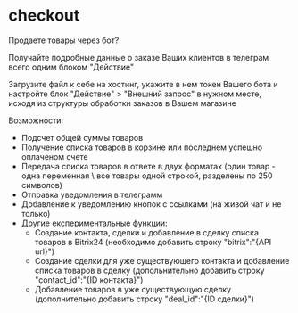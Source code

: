 # checkout

Продаете товары через бот?

Получайте подробные данные о заказе Ваших клиентов в телеграм всего одним блоком "Действие"

Загрузите файл к себе на хостинг, укажите в нем токен Вашего бота и настройте блок "Действие" > "Внешний запрос" в нужном месте, исходя из структуры обработки заказов в Вашем магазине

Возможности:
- Подсчет общей суммы товаров
- Получение списка товаров в корзине или последнем успешно оплаченом счете
- Передача списка товаров в ответе в двух форматах (один товар - одна переменная \\ все товары одной строкой, разделены по 250 символов)
- Отправка уведомления в телеграмм
- Добавление к уведомлению кнопок с ссылками (на живой чат и не только)
- Другие експериментальные функции:
   - Создание контакта, сделки и добавление в сделку списка товаров в Bitrix24 (необходимо добавить строку "bitrix":"{API url}")
   - Создание сделки для уже существующего контакта и добавление списка товаров в сделку (допольнительно добавить строку "contact_id":"{ID контакта}")
   - Добавление товаров в уже существующую сделку (дополнительно добавить строку "deal_id":"{ID сделки}")
